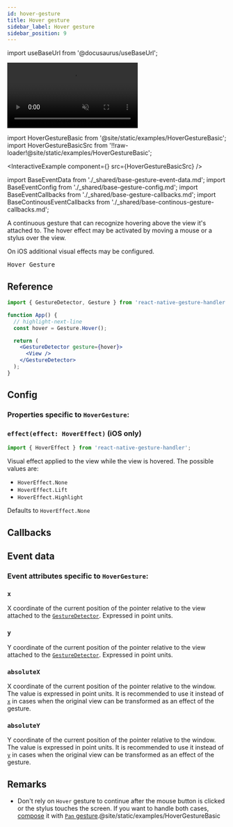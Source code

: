 ```yaml
---
id: hover-gesture
title: Hover gesture
sidebar_label: Hover gesture
sidebar_position: 9
---
```


import useBaseUrl from '@docusaurus/useBaseUrl';

<div style={{ display: 'flex', margin: '16px 0', justifyContent: 'center' }}>
  <video playsInline autoPlay muted loop style={{maxWidth: 375}}>
    <source src={useBaseUrl("/video/hover.mp4")} type="video/mp4"/>
  </video>
</div>

import HoverGestureBasic from '@site/static/examples/HoverGestureBasic';
import HoverGestureBasicSrc from '!!raw-loader!@site/static/examples/HoverGestureBasic';

<InteractiveExample
component={<HoverGestureBasic/>}
src={HoverGestureBasicSrc}
/>

import BaseEventData from './\_shared/base-gesture-event-data.md';
import BaseEventConfig from './\_shared/base-gesture-config.md';
import BaseEventCallbacks from './\_shared/base-gesture-callbacks.md';
import BaseContinousEventCallbacks from './\_shared/base-continous-gesture-callbacks.md';

A continuous gesture that can recognize hovering above the view it's attached to. The hover effect may be activated by moving a mouse or a stylus over the view.

On iOS additional visual effects may be configured.

<samp id="HoverGestureBasic">Hover Gesture</samp>

## Reference

```jsx
import { GestureDetector, Gesture } from 'react-native-gesture-handler';

function App() {
  // highlight-next-line
  const hover = Gesture.Hover();

  return (
    <GestureDetector gesture={hover}>
      <View />
    </GestureDetector>
  );
}
```

## Config

### Properties specific to `HoverGesture`:

### `effect(effect: HoverEffect)` (iOS only)

```js
import { HoverEffect } from 'react-native-gesture-handler';
```

Visual effect applied to the view while the view is hovered. The possible values are:

- `HoverEffect.None`
- `HoverEffect.Lift`
- `HoverEffect.Highlight`

Defaults to `HoverEffect.None`

<BaseEventConfig />

## Callbacks

<BaseEventCallbacks />
<BaseContinousEventCallbacks />

## Event data

### Event attributes specific to `HoverGesture`:

### `x`

X coordinate of the current position of the pointer relative to the view attached to the [`GestureDetector`](/docs/gestures/gesture-detector). Expressed in point units.

### `y`

Y coordinate of the current position of the pointer relative to the view attached to the [`GestureDetector`](/docs/gestures/gesture-detector). Expressed in point units.

### `absoluteX`

X coordinate of the current position of the pointer relative to the window. The value is expressed in point units. It is recommended to use it instead of [`x`](#x) in cases when the original view can be transformed as an effect of the gesture.

### `absoluteY`

Y coordinate of the current position of the pointer relative to the window. The value is expressed in point units. It is recommended to use it instead of [`y`](#y) in cases when the original view can be transformed as an effect of the gesture.

<BaseEventData />

## Remarks

- Don't rely on `Hover` gesture to continue after the mouse button is clicked or the stylus touches the screen. If you want to handle both cases, [compose](/docs/fundamentals/gesture-composition) it with [`Pan` gesture](/docs/gestures/pan-gesture).@site/static/examples/HoverGestureBasic
